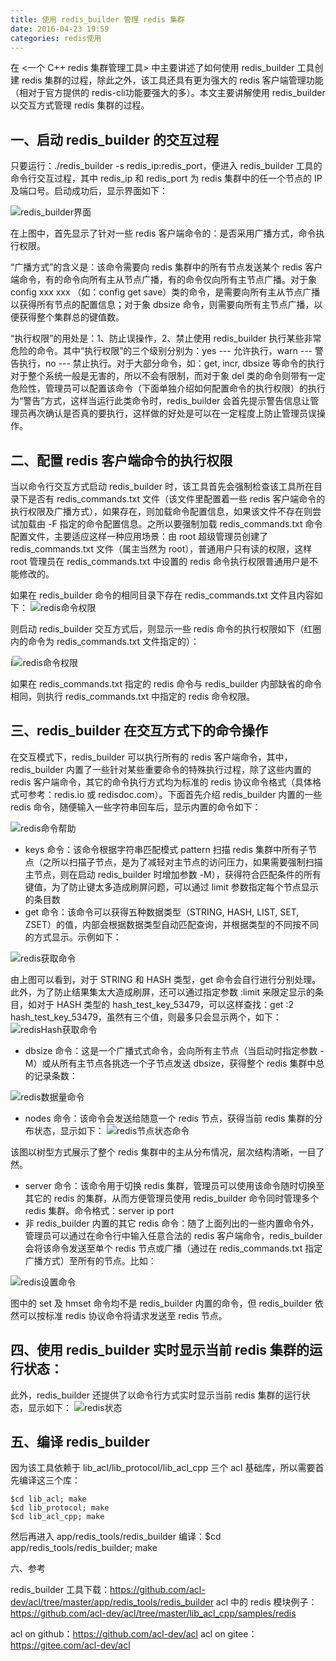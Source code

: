 ```yaml
---
title: 使用 redis_builder 管理 redis 集群
date: 2016-04-23 19:59
categories: redis使用
---
```


在 <一个 C++ redis 集群管理工具> 中主要讲述了如何使用 redis_builder 工具创建 redis 集群的过程，除此之外，该工具还具有更为强大的 redis 客户端管理功能（相对于官方提供的 redis-cli功能要强大的多）。本文主要讲解使用 redis_builder 以交互方式管理 redis 集群的过程。

## 一、启动 redis_builder 的交互过程

只要运行：./redis_builder -s redis_ip:redis_port，便进入 redis_builder 工具的命令行交互过程，其中 redis_ip 和 redis_port 为 redis 集群中的任一个节点的 IP 及端口号。启动成功后，显示界面如下：

![redis_builder界面](/img/redis_builder.png)

在上图中，首先显示了针对一些 redis 客户端命令的：是否采用广播方式，命令执行权限。

“广播方式”的含义是：该命令需要向 redis 集群中的所有节点发送某个 redis 客户端命令，有的命令向所有主从节点广播，有的命令仅向所有主节点广播。对于象 config xxx xxx （如：config get save）类的命令，是需要向所有主从节点广播以获得所有节点的配置信息；对于象 dbsize 命令，则需要向所有主节点广播，以便获得整个集群总的键值数。

“执行权限”的用处是：1、防止误操作，2、禁止使用 redis_builder 执行某些非常危险的命令。其中“执行权限”的三个级别分别为：yes --- 允许执行，warn --- 警告执行，no --- 禁止执行。对于大部分命令，如：get, incr, dbsize 等命令的执行对于整个系统一般是无害的，所以不会有限制，而对于象 del 类的命令则带有一定危险性，管理员可以配置该命令（下面单独介绍如何配置命令的执行权限）的执行为“警告”方式，这样当运行此类命令时，redis_builder 会首先提示警告信息让管理员再次确认是否真的要执行，这样做的好处是可以在一定程度上防止管理员误操作。

## 二、配置 redis 客户端命令的执行权限
当以命令行交互方式启动 redis_builder 时，该工具首先会强制检查该工具所在目录下是否有 redis_commands.txt 文件（该文件里配置着一些 redis 客户端命令的执行权限及广播方式），如果存在，则加载命令配置信息，如果该文件不存在则尝试加载由 -F 指定的命令配置信息。之所以要强制加载 redis_commands.txt 命令配置文件，主要适应这样一种应用场景：由 root 超级管理员创建了 redis_commands.txt 文件（属主当然为 root），普通用户只有读的权限，这样 root 管理员在 redis_commands.txt 中设置的 redis 命令执行权限普通用户是不能修改的。

如果在 redis_builder 命令的相同目录下存在 redis_commands.txt 文件且内容如下：
![redis命令权限](/img/redis_commands.png) 

则启动 redis_builder 交互方式后，则显示一些 redis 命令的执行权限如下（红圈内的命令为 redis_commands.txt 文件指定的）：

i![redis命令权限](/img/redis_commands2.png)

如果在 redis_commands.txt 指定的 redis 命令与 redis_builder 内部缺省的命令相同，则执行 redis_commands.txt 中指定的 redis 命令权限。

## 三、redis_builder 在交互方式下的命令操作
在交互模式下，redis_builder 可以执行所有的 redis 客户端命令，其中，redis_builder 内置了一些针对某些重要命令的特殊执行过程，除了这些内置的 redis 客户端命令，其它的命令执行方式均为标准的 redis 协议命令格式（具体格式可参考：redis.io 或 redisdoc.com）。下面首先介绍 redis_builder 内置的一些 redis 命令，随便输入一些字符串回车后，显示内置的命令如下：

![redis命令帮助](/img/redis_help.png)

- keys 命令：该命令根据字符串匹配模式 pattern 扫描 redis 集群中所有子节点（之所以扫描子节点，是为了减轻对主节点的访问压力，如果需要强制扫描主节点，则在启动 redis_builder 时增加参数 -M），获得符合匹配条件的所有键值，为了防止键太多造成刷屏问题，可以通过 limit 参数指定每个节点显示的条目数
- get 命令：该命令可以获得五种数据类型（STRING, HASH, LIST, SET, ZSET）的值，内部会根据数据类型自动匹配查询，并根据类型的不同按不同的方式显示。示例如下：

![redis获取命令](/img/redis_get.png)

由上图可以看到，对于 STRING 和 HASH 类型，get 命令会自行进行分别处理。此外，为了防止结果集太大造成刷屏，还可以通过指定参数 :limit 来限定显示的条目，如对于 HASH 类型的 hash_test_key_53479，可以这样查找：get :2 hash_test_key_53479，虽然有三个值，则最多只会显示两个，如下：
![redisHash获取命令](/img/redis_hash_get.png)

- dbsize 命令：这是一个广播式式命令，会向所有主节点（当启动时指定参数 -M）或从所有主节点各挑选一个子节点发送 dbsize，获得整个 redis 集群中总的记录条数：

![redis数据量命令](/img/redis_dbsize.png)

- nodes 命令：该命令会发送给随意一个 redis 节点，获得当前 redis 集群的分布状态，显示如下：
![redis节点状态命令](/img/redis_nodes.png)

该图以树型方式展示了整个 redis 集群中的主从分布情况，层次结构清晰，一目了然。

- server 命令：该命令用于切换 redis 集群，管理员可以使用该命令随时切换至其它的 redis 的集群，从而方便管理员使用 redis_builder 命令同时管理多个 redis 集群。命令格式：server ip port
- 非 redis_builder 内置的其它 redis 命令：随了上面列出的一些内置命令外，管理员可以通过在命令行中输入任意合法的 redis 客户端命令，redis_builder 会将该命令发送至单个 redis 节点或广播（通过在 redis_commands.txt 指定广播方式）至所有的节点。比如：

![redis设置命令](/img/redis_set.png)

图中的 set 及 hmset 命令均不是 redis_builder 内置的命令，但 redis_builder 依然可以按标准 redis 协议命令将请求发送至 redis 节点。

## 四、使用 redis_builder 实时显示当前 redis 集群的运行状态：
此外，redis_builder 还提供了以命令行方式实时显示当前 redis 集群的运行状态，显示如下：
![redis状态](/img/redis_status.png)
 
## 五、编译 redis_builder
因为该工具依赖于 lib_acl/lib_protocol/lib_acl_cpp 三个 acl 基础库，所以需要首先编译这三个库：

```
$cd lib_acl; make
$cd lib_protocol; make
$cd lib_acl_cpp; make
```

然后再进入 app/redis_tools/redis_builder 编译：$cd app/redis_tools/redis_builder; make

六、参考

redis_builder 工具下载：https://github.com/acl-dev/acl/tree/master/app/redis_tools/redis_builder
acl 中的 redis 模块例子：https://github.com/acl-dev/acl/tree/master/lib_acl_cpp/samples/redis

acl on github：https://github.com/acl-dev/acl
acl on gitee：https://gitee.com/acl-dev/acl